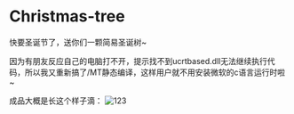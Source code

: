 # Christmas-tree
快要圣诞节了，送你们一颗简易圣诞树~

因为有朋友反应自己的电脑打不开，提示找不到ucrtbased.dll无法继续执行代码，所以我又重新搞了/MT静态编译，这样用户就不用安装微软的c语言运行时啦~

成品大概是长这个样子滴：
![123](https://user-images.githubusercontent.com/82231641/147085895-78a582b5-22e3-40f4-a644-f027b31662f9.PNG)

